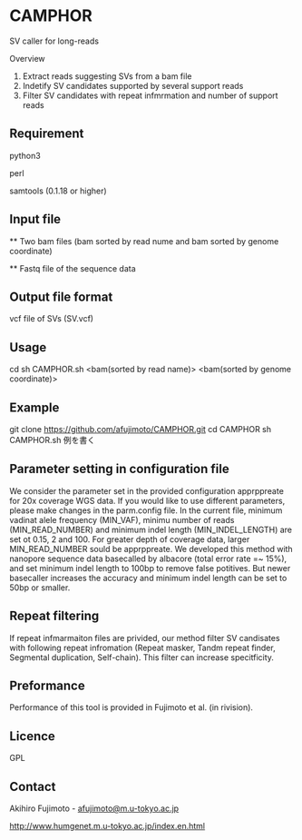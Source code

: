 # CAMPHOR
SV caller for long-reads

Overview
1. Extract reads suggesting SVs from a bam file
2. Indetify SV candidates supported by several support reads 
3. Filter SV candidates with repeat infmrmation and number of support reads

## Requirement
python3

perl

samtools (0.1.18 or higher)

## Input file
** Two bam files (bam sorted by read nume and bam sorted by genome coordinate)

** Fastq file of the sequence data

## Output file format
vcf file of SVs (SV.vcf)

## Usage
cd <path to CAMPHOR>
sh CAMPHOR.sh <bam(sorted by read name)> <bam(sorted by genome coordinate)> <fastq> <output>

## Example
git clone https://github.com/afujimoto/CAMPHOR.git
cd CAMPHOR
sh CAMPHOR.sh 例を書く

## Parameter setting in configuration file
We consider the parameter set in the provided configuration apprppreate for 20x coverage WGS data.
If you would like to use different parameters, please make changes in the parm.config file.
In the current file, minimum vadinat alele frequency (MIN_VAF), minimu number of reads (MIN_READ_NUMBER) and minimum indel length (MIN_INDEL_LENGTH) are set ot 0.15, 2 and 100.
For greater depth of coverage data, larger MIN_READ_NUMBER sould be apprppreate. 
We developed this method with nanopore sequence data basecalled by albacore (total error rate =~ 15%), and set minimum indel length to 100bp to remove false potitives. But newer basecaller increases the accuracy and minimum indel length can be set to 50bp or smaller.

## Repeat filtering
If repeat infmarmaiton files are privided, our method filter SV candisates with following repeat infromation (Repeat masker, Tandm repeat finder, Segmental duplication, Self-chain).
This filter can increase specitficity.

## Preformance
Performance of this tool is provided in Fujimoto et al. (in rivision).

## Licence
GPL

## Contact

Akihiro Fujimoto - afujimoto@m.u-tokyo.ac.jp

http://www.humgenet.m.u-tokyo.ac.jp/index.en.html
